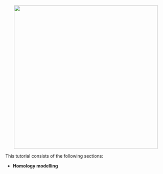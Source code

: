 
<div style="text-align: center;">
  <img src="../images/homology_modelling.png" style="max-width: 100%; height: auto;" width="450">
</div>

This tutorial consists of the following sections:

* **Homology modelling**

